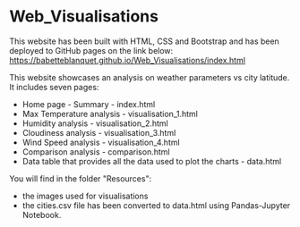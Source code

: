# Web_Visualisations
This website has been built with HTML, CSS and Bootstrap and has been deployed to GitHub pages on the link below:
https://babetteblanquet.github.io/Web_Visualisations/index.html

This website showcases an analysis on weather parameters vs city latitude. It includes seven pages:
  - Home page - Summary - index.html
  - Max Temperature analysis - visualisation_1.html
  - Humidity analysis - visualisation_2.html
  - Cloudiness analysis - visualisation_3.html
  - Wind Speed analysis - visualisation_4.html
  - Comparison analysis - comparison.html
  - Data table that provides all the data used to plot the charts - data.html
  
 You will find in the folder "Resources":
 - the images used for visualisations
 - the cities.csv file has been converted to data.html using Pandas-Jupyter Notebook.
 
 
